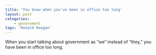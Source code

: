 ```yaml
---
title: 'You know when you’ve been in office too long'
layout: post
categories:
    - government
tags: 'Ronald Reagan'
---
```


When you start talking about government as “we” instead of “they,” you have been in office too long.
